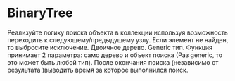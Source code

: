 # BinaryTree

Реализуйте логику поиска объекта в коллекции используя возможность переходить к следующему/предыдущему узлу. 
Если элемент не найден, то выбросите исключение. Двоичное дерево. Generic тип. 
Функция принимает 2 параметра: само дерево и объект поиска (Раз generic, то это может быть любой тип). 
После окончания поиска (независимо от результата )выводить время за которое выполнился поиск.
